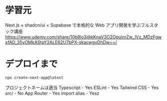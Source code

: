 # 学習元

Next.js × shadcn/ui × Supabase で本格的な Web アプリ開発を学ぶフルスタック講座
https://www.udemy.com/share/10b8lo3@kKnaV3O2OpuinrZw_lVz_MDzFgwxfAD_35yOMkAStpY2ALE62U7bPX-skacwgvDhDw==/

# デプロイまで

```
npx create-next-app@latest
```

プロジェクトネームは適当
Typescript - Yes
ESLint - Yes
Tailwind CSS - Yes
src/ - No
App Router - Yes
import alias - Yesz
